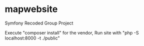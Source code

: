 # mapwebsite
Symfony Recoded Group Project

Execute "composer install" for the vendor,
Run site with "php -S localhost:8000 -t ./public"
